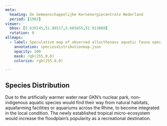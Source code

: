 ```yaml
---
meta:
  heading: De Gemeenschappelijke Kernenergiecentrale Nederland
  period: [1982]
viewer:
  bbox: [5.639145,51.88517,5.685655,51.913869]
  rotation: 0
allmaps:
  - label: Speculative map of observed allocthonous aquatic fauna species distribution (2012), Hiensche Waarden, 2023. 420x240 mm, scale 1:10,000. The Berlage.
    annotation: speciesdistributionmap.json
    opacity: 100
    mask: rgb(255,0,0)
    colorize: rgb(255,0,0)

---
```


## Species Distribution

Due to the artificially warmer water near GKN’s nuclear park, non-indigenous aquatic species would find their way from natural habitats, aquafarming facilities or aquariums across the Rhine, to become integrated in the local condition. The newly established tropical micro-ecosystem would increase the floodplain’s popularity as a recreational destination.
